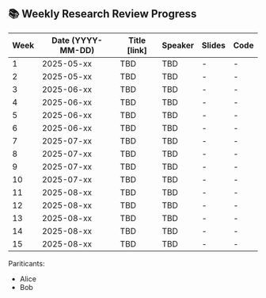 
## 📚 Weekly Research Review Progress

| Week | Date (YYYY-MM-DD)       | Title [link]                                      | Speaker | Slides | Code |
|------|------------|------------------------------------------------|--------|----------|-----------|
| 1 | 2025-05-xx| TBD | TBD    | -        | -         |
| 2 | 2025-05-xx | TBD | TBD    | -        | -         |
| 3 | 2025-06-xx | TBD | TBD    | -        | -         |
| 4 | 2025-06-xx| TBD | TBD    | -        | -         |
| 5 | 2025-06-xx | TBD | TBD    | -        | -         |
| 6 | 2025-06-xx | TBD | TBD    | -        | -         |
| 7 | 2025-07-xx| TBD | TBD    | -        | -         |
| 8 | 2025-07-xx | TBD | TBD    | -        | -         |
| 9 | 2025-07-xx | TBD | TBD    | -        | -         |
| 10 | 2025-07-xx | TBD | TBD    | -        | -         |
| 11 | 2025-08-xx | TBD | TBD    | -        | -         |
| 12 | 2025-08-xx| TBD | TBD    | -        | -         |
| 13 | 2025-08-xx | TBD | TBD    | -        | -         |
| 14 | 2025-08-xx| TBD | TBD    | -        | -         |
| 15 | 2025-08-xx | TBD | TBD    | -        | -         |

Pariticants: 
- Alice
- Bob
